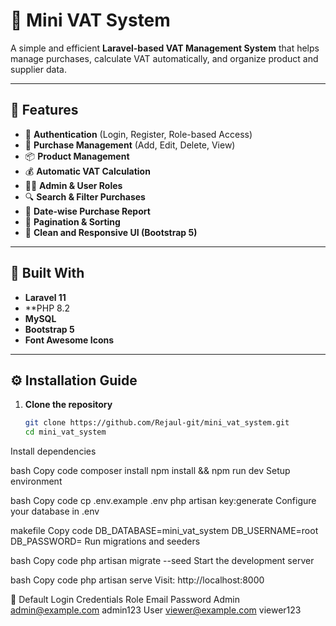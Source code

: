# 💼 Mini VAT System

A simple and efficient **Laravel-based VAT Management System** that helps manage purchases, calculate VAT automatically, and organize product and supplier data.

---

## 🚀 Features

- 🔐 **Authentication** (Login, Register, Role-based Access)
- 🛒 **Purchase Management** (Add, Edit, Delete, View)
- 📦 **Product Management**
- 💰 **Automatic VAT Calculation**
- 👨‍💼 **Admin & User Roles**
- 🔍 **Search & Filter Purchases**
- 📅 **Date-wise Purchase Report**
- 🧾 **Pagination & Sorting**
- 🎨 **Clean and Responsive UI (Bootstrap 5)**

---

## 🧱 Built With

- **Laravel 11**
- **PHP 8.2
- **MySQL**
- **Bootstrap 5**
- **Font Awesome Icons**

---

## ⚙️ Installation Guide

1. **Clone the repository**
   ```bash
   git clone https://github.com/Rejaul-git/mini_vat_system.git
   cd mini_vat_system
Install dependencies

bash
Copy code
composer install
npm install && npm run dev
Setup environment

bash
Copy code
cp .env.example .env
php artisan key:generate
Configure your database in .env

makefile
Copy code
DB_DATABASE=mini_vat_system
DB_USERNAME=root
DB_PASSWORD=
Run migrations and seeders

bash
Copy code
php artisan migrate --seed
Start the development server

bash
Copy code
php artisan serve
Visit: http://localhost:8000

👥 Default Login Credentials
Role	Email	Password
Admin	admin@example.com	admin123
User	viewer@example.com	viewer123

